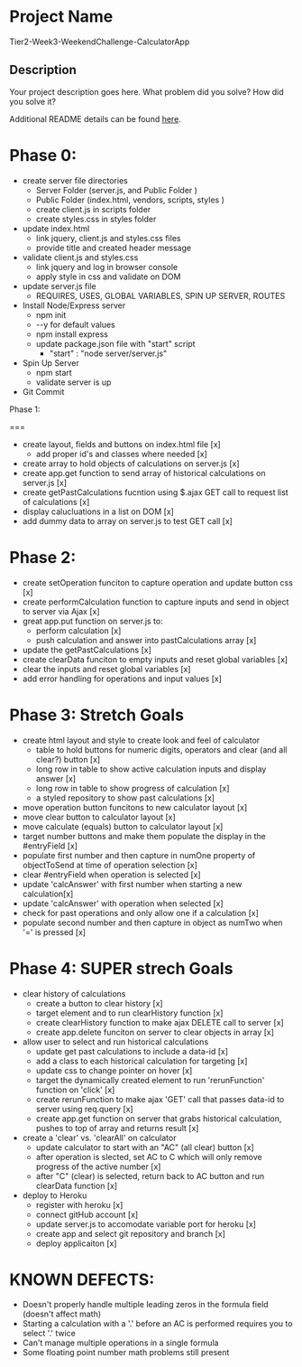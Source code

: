 # Project Name

Tier2-Week3-WeekendChallenge-CalculatorApp

## Description

Your project description goes here. What problem did you solve? How did you solve it?

Additional README details can be found [here](https://github.com/PrimeAcademy/readme-template/blob/master/README.md).


Phase 0:
===

- create server file directories
    - Server Folder (server.js, and Public Folder )
    - Public Folder (index.html, vendors, scripts, styles )
    - create client.js in scripts folder
    - create styles.css in styles folder
- update index.html
    - link jquery, client.js and styles.css files
    - provide title and created header message
- validate client.js and styles.css
    - link jquery and log in browser console
    - apply style in css and validate on DOM
- update server.js file
    - REQUIRES, USES, GLOBAL VARIABLES, SPIN UP SERVER, ROUTES
- Install Node/Express server
    - npm init
    - --y for default values
    - npm install express
    - update package.json file with "start" script
        - "start" : "node server/server.js"
- Spin Up Server
    - npm start
    - validate server is up
- Git Commit


Phase 1:

===

- create layout, fields and buttons on index.html file [x]
    - add proper id's and classes where needed [x]
- create array to hold objects of calculations on server.js [x]
- create app.get function to send array of historical calculations on server.js [x]
- create getPastCalculations fucntion using $.ajax GET call to request list of calculations [x]
- display calucluations in a list on DOM [x]
- add dummy data to array on server.js to test GET call [x]

Phase 2:
===

- create setOperation funciton to capture operation and update button css [x]
- create performCalculation function to capture inputs and send in object to server via Ajax [x]
- great app.put function on server.js to:
    - perform calculation [x]
    - push calculation and answer into pastCalculations array [x]
- update the getPastCalculations [x]
- create clearData funciton to empty inputs and reset global variables [x]
- clear the inputs and reset global variables [x]
- add error handling for operations and input values [x]

Phase 3: Stretch Goals
===

- create html layout and style to create look and feel of calculator
    - table to hold buttons for numeric digits, operators and clear (and all clear?) button [x]
    - long row in table to show active calculation inputs and display answer [x]
    - long row in table to show progress of calculation [x]
    - a styled repository to show past calculations [x]
- move operation button funcitons to new calculator layout [x]
- move clear button to calculator layout [x]
- move calculate (equals) button to calculator layout [x]
- target number buttons and make them populate the display in the #entryField <td> [x]
- populate first number and then capture in numOne property of objectToSend at time of operation selection [x]
- clear #entryField when operation is selected [x]
- update 'calcAnswer' with first number when starting a new calculation[x]
- update 'calcAnswer' with operation when selected [x]
- check for past operations and only allow one if a calculation [x]
- populate second number and then capture in object as numTwo when '=' is pressed [x]

Phase 4: SUPER strech Goals
===

- clear history of calculations
    - create a button to clear history [x]
    - target element and to run clearHistory function [x]
    - create clearHistory function to make ajax DELETE call to server [x]
    - create app.delete funciton on server to clear objects in array [x]
- allow user to select and run historical calculations
     - update get past calculations to include a data-id [x]
     - add a class to each historical calculation for targeting [x]
     - update css to change pointer on hover [x]
     - target the dynamically created element to run 'rerunFunction' function on 'click' [x]
     - create rerunFunction to make ajax 'GET' call that passes data-id to server using req.query [x]
     - create app.get function on server that grabs historical calculation, pushes to top of array and returns result [x]
- create a 'clear' vs. 'clearAll' on calculator
    - update calculator to start with an "AC" (all clear) button [x]
    - after operation is slected, set AC to C which will only remove progress of the active number [x]
    - after "C" (clear) is selected, return back to AC button and run clearData function [x]
- deploy to Heroku
     - register with heroku [x]
     - connect gitHub account [x]
     - update server.js to accomodate variable port for heroku [x]
     - create app and select git repository and branch [x]
     - deploy applicaiton [x]

KNOWN DEFECTS:
===
- Doesn't properly handle multiple leading zeros in the formula field (doesn't affect math)
- Starting a calculation with a '.' before an AC is performed requires you to select '.' twice
- Can't manage multiple operations in a single formula
- Some floating point number math problems still present








